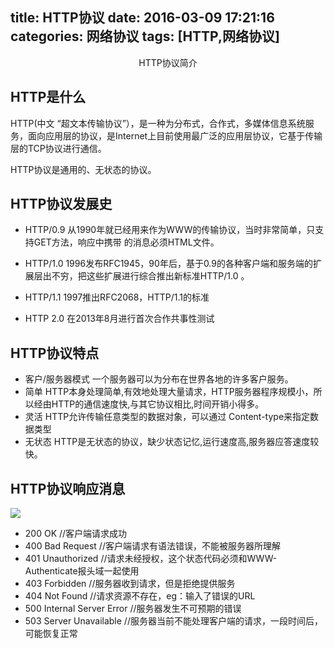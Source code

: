 title: HTTP协议
date: 2016-03-09 17:21:16
categories: 网络协议
tags: [HTTP,网络协议]
---

<center>HTTP协议简介</center>

<!--more-->


## HTTP是什么

HTTP(中文 “超文本传输协议”），是一种为分布式，合作式，多媒体信息系统服务，面向应用层的协议，是Internet上目前使用最广泛的应用层协议，它基于传输层的TCP协议进行通信。

HTTP协议是通用的、无状态的协议。

## HTTP协议发展史

- HTTP/0.9
从1990年就已经用来作为WWW的传输协议，当时非常简单，只支持GET方法，响应中携带	的消息必须HTML文件。

- HTTP/1.0
1996发布RFC1945，90年后，基于0.9的各种客户端和服务端的扩展层出不穷，把这些扩展进行综合推出新标准HTTP/1.0 。

- HTTP/1.1
1997推出RFC2068，HTTP/1.1的标准

- HTTP 2.0
在2013年8月进行首次合作共事性测试

## HTTP协议特点

- 客户/服务器模式
一个服务器可以为分布在世界各地的许多客户服务。
- 简单
HTTP本身处理简单,有效地处理大量请求，HTTP服务器程序规模小，所以经由HTTP的通信速度快,与其它协议相比,时间开销小得多。
- 灵活
 HTTP允许传输任意类型的数据对象，可以通过	Content-type来指定数据类型
- 无状态
HTTP是无状态的协议，缺少状态记忆,运行速度高,服务器应答速度较快。

## HTTP协议响应消息

![](1.png)


- 200 OK      //客户端请求成功
- 400 Bad Request  //客户端请求有语法错误，不能被服务器所理解
- 401 Unauthorized //请求未经授权，这个状态代码必须和WWW-Authenticate报头域一起使用 
- 403 Forbidden  //服务器收到请求，但是拒绝提供服务
- 404 Not Found  //请求资源不存在，eg：输入了错误的URL
- 500 Internal Server Error //服务器发生不可预期的错误
- 503 Server Unavailable  //服务器当前不能处理客户端的请求，一段时间后，可能恢复正常
